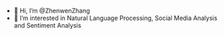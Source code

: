 - 👋 Hi, I’m @ZhenwenZhang
- 👀 I’m interested in Natural Language Processing, Social Media Analysis and Sentiment Analysis
<!-- - 🌱 I’m currently learning 
- 💞️ I’m looking to collaborate on ...
- 📫 How to reach me ... -->

<!---
zhenwenzhang/zhenwenzhang is a ✨ special ✨ repository because its `README.md` (this file) appears on your GitHub profile.
You can click the Preview link to take a look at your changes.
--->
